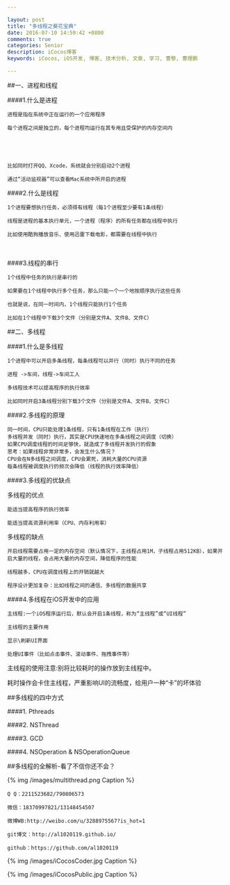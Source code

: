 ```yaml
---

layout: post
title: "多线程之葵花宝典"
date: 2016-07-10 14:59:42 +0800
comments: true
categories: Senior
description: iCocos博客
keywords: iCocos, iOS开发, 博客, 技术分析, 文章, 学习, 曹黎, 曹理鹏

---
```


##一、进程和线程

####1.什么是进程

 

	进程是指在系统中正在运行的一个应用程序
	
	每个进程之间是独立的，每个进程均运行在其专用且受保护的内存空间内
	
	 
	
	 
	
	比如同时打开QQ、Xcode，系统就会分别启动2个进程
	
	通过“活动监视器”可以查看Mac系统中所开启的进程

 


<!--more-->




####2.什么是线程

	1个进程要想执行任务，必须得有线程（每1个进程至少要有1条线程）
	
	线程是进程的基本执行单元，一个进程（程序）的所有任务都在线程中执行
	
	比如使用酷狗播放音乐、使用迅雷下载电影，都需要在线程中执行

 　　

 

####3.线程的串行

 

	1个线程中任务的执行是串行的
	
	如果要在1个线程中执行多个任务，那么只能一个一个地按顺序执行这些任务
	
	也就是说，在同一时间内，1个线程只能执行1个任务
	
	比如在1个线程中下载3个文件（分别是文件A、文件B、文件C）

 

 

##二、多线程

 

####1.什么是多线程

	1个进程中可以开启多条线程，每条线程可以并行（同时）执行不同的任务
	
	进程 ->车间，线程->车间工人
	
	多线程技术可以提高程序的执行效率
	
	比如同时开启3条线程分别下载3个文件（分别是文件A、文件B、文件C）

 

####2.多线程的原理

 

	同一时间，CPU只能处理1条线程，只有1条线程在工作（执行）
	多线程并发（同时）执行，其实是CPU快速地在多条线程之间调度（切换）
	如果CPU调度线程的时间足够快，就造成了多线程并发执行的假象
	思考：如果线程非常非常多，会发生什么情况？
	CPU会在N多线程之间调度，CPU会累死，消耗大量的CPU资源
	每条线程被调度执行的频次会降低（线程的执行效率降低）

 

####3.多线程的优缺点

 

多线程的优点
	
	能适当提高程序的执行效率
	
	能适当提高资源利用率（CPU、内存利用率）

 

多线程的缺点

	开启线程需要占用一定的内存空间（默认情况下，主线程占用1M，子线程占用512KB），如果开启大量的线程，会占用大量的内存空间，降低程序的性能
	
	线程越多，CPU在调度线程上的开销就越大
	
	程序设计更加复杂：比如线程之间的通信、多线程的数据共享

 

####4.多线程在iOS开发中的应用

	主线程:一个iOS程序运行后，默认会开启1条线程，称为“主线程”或“UI线程”
	
	主线程的主要作用
	
	显示\刷新UI界面
	
	处理UI事件（比如点击事件、滚动事件、拖拽事件等）

 

 

主线程的使用注意:别将比较耗时的操作放到主线程中。

耗时操作会卡住主线程，严重影响UI的流畅度，给用户一种“卡”的坏体验

##多线程的四中方式


####1. Pthreads

####2. NSThread

####3. GCD

####4. NSOperation & NSOperationQueue



##多线程的全解析-看了不信你还不会？


{% img /images/multithread.png Caption %} 




    Q Q：2211523682/790806573

    微信：18370997821/13148454507
    
    微博WB:http://weibo.com/u/3288975567?is_hot=1
    
	git博文：http://al1020119.github.io/
	
	github：https://github.com/al1020119


{% img /images/iCocosCoder.jpg Caption %}  

{% img /images/iCocosPublic.jpg Caption %}  